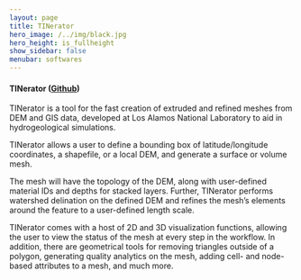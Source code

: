 ```yaml
---
layout: page
title: TINerator
hero_image: /../img/black.jpg
hero_height: is_fullheight
show_sidebar: false
menubar: softwares
---
```


#### TINerator ([Github](https://github.com/lanl/LaGriT/tree/tinerator))

TINerator is a tool for the fast creation of extruded and refined meshes from DEM and GIS data, developed at Los Alamos National Laboratory to aid in hydrogeological simulations.

TINerator allows a user to define a bounding box of latitude/longitude coordinates, a shapefile, or a local DEM, and generate a surface or volume mesh.

The mesh will have the topology of the DEM, along with user-defined material IDs and depths for stacked layers. Further, TINerator performs watershed delination on the defined DEM and refines the mesh’s elements around the feature to a user-defined length scale.

TINerator comes with a host of 2D and 3D visualization functions, allowing the user to view the status of the mesh at every step in the workflow. In addition, there are geometrical tools for removing triangles outside of a polygon, generating quality analytics on the mesh, adding cell- and node-based attributes to a mesh, and much more.